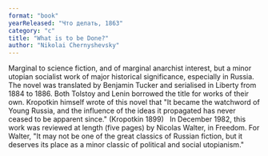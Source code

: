 ```yaml
---
format: "book"
yearReleased: "Что делать, 1863"
category: "c"
title: "What is to be Done?"
author: "Nikolai Chernyshevsky"
---
```

Marginal to science fiction, and of marginal anarchist  interest, but a minor utopian socialist work of major historical significance,  especially in Russia. The novel was translated by Benjamin Tucker and serialised  in Liberty from 1884 to 1886. Both Tolstoy and Lenin borrowed the title  for works of their own. Kropotkin himself wrote of this novel that "It became  the watchword of Young Russia, and the influence of the ideas it propagated has  never ceased to be apparent since." (Kropotkin 1899)
 
In December 1982, this work was reviewed at length (five  pages) by Nicolas Walter, in   Freedom. For Walter, "It may not be one of the great classics of Russian  fiction, but it deserves its place as a minor classic of political and social  utopianism."
 